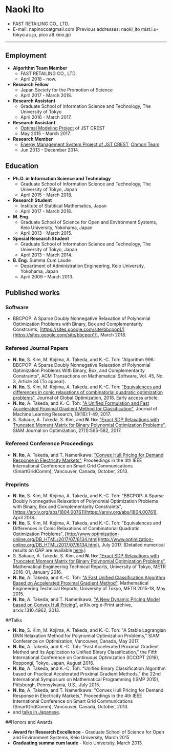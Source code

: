 # Naoki Ito
* FAST RETAILING CO., LTD.
* E-mail: napinocoatgmail.com (Previous addresses: naoki_ito mist.i.u-tokyo.ac.jp, pico a8.keio.jp)

---
## Employment
* **Algorithm Team Member**
    * FAST RETAILING CO., LTD.
    * April 2018 - now.
* **Research Fellow**
    * Japan Society for the Promotion of Science
    * April 2017 - March 2018.
* **Research Assistant**
    * Graduate School of Information Science and Technology, The University of Tokyo
    * April 2016 - March 2017.
* **Research Assistant**
    * [Optimal Modeling Project](https://www.jst.go.jp/kisoken/crest/en/project/1111084/14532097.html) of JST CREST
    * May 2015 - March 2017.
* **Research Member**
    * [Energy Management System Project of JST CREST](http://www.jst.go.jp/kisoken/crest/en/research_area/ongoing/areah24-1.html), [Ohmori Team](http://ohmori-control.jp/)
    * Jun 2013 - December 2014.

## Education
* **Ph.D. in Information Science and Technology**
    * Graduate School of Information Science and Technology, The University of Tokyo, Japan
    * April 2015 - March 2018.
* **Research Student** 
    * Institute of Statitical Mathematics, Japan
    * April 2017 - March 2018.
* **M. Eng.**
    * Graduate School of Science for Open and Environment Systems, Keio University, Yokohama, Japan
    * April 2013 - March 2015.
* **Special Research Student**
    * Graduate School of Information Science and Technology, The University of Tokyo, Japan
    * April 2013 - March 2014.
* **B. Eng.** Summa Cum Laude
    * Department of Administration Engineering, Keio University, Yokohama, Japan
    * April 2009 - March 2013.


## Published works
### Software
* BBCPOP: A Sparse Doubly Nonnegative Relaxation of Polynomial Optimization Problems with Binary, Box and Complementarity Constraints, [https://sites.google.com/site/bbcpop1/](https://sites.google.com/site/bbcpop1/), March 2018.

### Refereed Journal Papers
* **N. Ito**, S. Kim, M. Kojima, A. Takeda, and K.-C. Toh: "Algorithm 996: BBCPOP: A Sparse Doubly Nonnegative Relaxation of Polynomial Optimization Problems With Binary, Box, and Complementarity Constraints", ACM Transactions on Mathematical Software, Vol. 45, No. 3, Article 34 (To appear).
* **N. Ito**, S. Kim, M. Kojima, A. Takeda, and K.-C. Toh:
  ["Equivalences and differences in conic relaxations of combinatorial quadratic optimization problems"](https://rdcu.be/ZMVm), Journal of Global Optimization, 2018. Early access article.
* **N. Ito**, A. Takeda, and K.-C. Toh: 
  ["A Unified Formulation and Fast Accelerated Proximal Gradient Method for Classification"](http://jmlr.org/papers/v18/16-274.html), 
  Journal of Machine Learning Research, 18(16):1-49, 
  2017.
* S. Sakaue, A. Takeda, S. Kim, and **N. Ito**: 
  ["Exact SDP Relaxations with Truncated Moment Matrix for Binary Polynomial Optimization Problems"](http://epubs.siam.org/doi/abs/10.1137/16M105544X), 
  SIAM Journal on Optimization, 27(1):565-582, 
  2017.

### Refereed Conference Proceedings
* **N. Ito**, A. Takeda, and T. Namerikawa: 
  ["Convex Hull Pricing for Demand Response in Electricity Markets"](http://ieeexplore.ieee.org/document/6687949/), 
  Proceedings in the 4th IEEE International Conference on Smart Grid Communications (SmartGridComm), 
  Vancouver, Canada, 
  October, 2013.

### Preprints
* **N. Ito**, S. Kim, M. Kojima, A. Takeda, and K.-C. Toh: 
  "BBCPOP: A Sparse Doubly Nonnegative Relaxation of Polynomial Optimization Problems with Binary, Box and Complementarity Constraints",
  [https://arxiv.org/abs/1804.00761](https://arxiv.org/abs/1804.00761), April 2018.
* **N. Ito**, S. Kim, M. Kojima, A. Takeda, and K.-C. Toh: 
  "Equivalences and Differences in Conic Relaxations of Combinatorial Quadratic Optimization Problems", 
  [http://www.optimization-online.org/DB_HTML/2017/07/6134.html](http://www.optimization-online.org/DB_HTML/2017/07/6134.html), July 2017. 
  (Detailed numerical results on QAP are available [here](papers/IKKTT2017a_full_table.pdf).)
* S. Sakaue, A. Takeda, S. Kim, and **N. Ito**:
  ["Exact SDP Relaxations with Truncated Moment Matrix for Binary Polynomial Optimization Problems"](http://www.keisu.t.u-tokyo.ac.jp/research/techrep/data/2016/METR16-01.pdf), 
  Mathematical Engineering Technical Reports, 
  University of Tokyo, 
  METR 2016-01, 
  January 2016.
* **N. Ito**, A. Takeda, and K.-C. Toh: 
  ["A Fast Unified Classification Algorithm Based on Accelerated Proximal Gradient Method"](http://www.keisu.t.u-tokyo.ac.jp/research/techrep/data/2015/METR15-18.pdf), 
  Mathematical Engineering Technical Reports, 
  University of Tokyo, 
  METR 2015-18, 
  May 2015.
* **N. Ito**, A. Takeda, and T. Namerikawa, 
  ["A New Dynamic Pricing Model based on Convex Hull Pricing"](https://arxiv.org/abs/1310.4962), 
  arXiv.org e-Print archive, 
  arxiv:1310.4962, 2013. 

##Talks
* **N. Ito**, S. Kim, M. Kojima, A. Takeda, and K.-C. Toh: 
  "A Stable Lagrangian DNN Relaxation Method for Polynomial Optimization Problems," 
  SIAM Conference on Optimization, 
  Vancouver, Canada, 
  May 2017.
* **N. Ito**, A. Takeda, and K.-C. Toh: 
  "Fast Accelerated Proximal Gradient Method and Its Application to Unified Binary Classification," 
  the Fifth International Conference on Continuous Optimization (ICCOPT 2016), 
  Roppongi, Tokyo, Japan, 
  August 2016.
* **N. Ito**, A. Takeda, and K.-C. Toh: 
  "Unified Binary Classification Algorithm based on Practical Accelerated Proximal Gradient Methods," 
  the 22nd International Symposium on Mathematical Programming (ISMP 2015), 
  Pittsburgh, Pennsylvania, U.S., 
  July 2015.
* **N. Ito**, A. Takeda, and T. Namerikawa: 
  "Convex Hull Pricing for Demand Response in Electricity Markets," 
  Proceedings in the 4th IEEE International Conference on Smart Grid Communications (SmartGridComm), 
  Vancouver, Canada, 
  October, 2013.
* and [talks in Japanese](achievement-ja).

##Honors and Awards
* **Award for Research Excellence** - 
  Graduate School of Science for Open and Environment Systems, Keio University, 
  March 2015
* **Graduating summa cum laude** - 
  Keio University, 
  March 2013
